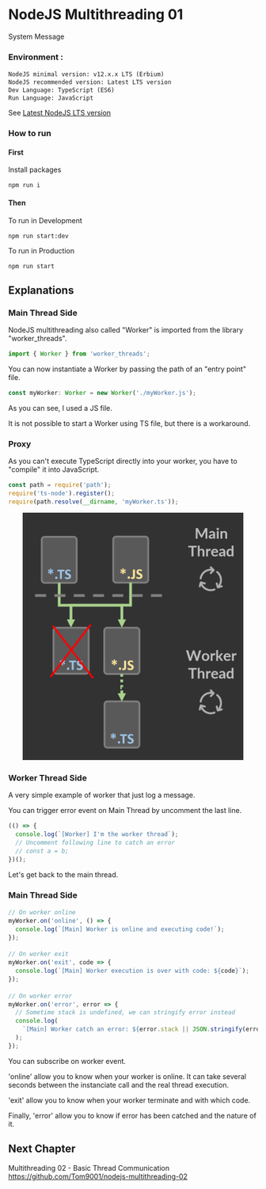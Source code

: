 # NodeJS Multithreading 01

System Message

### Environment :
```
NodeJS minimal version: v12.x.x LTS (Erbium)
NodeJS recommended version: Latest LTS version
Dev Language: TypeScript (ES6)
Run Language: JavaScript
```
See [Latest NodeJS LTS version](https://nodejs.org/)

### How to run

#### First

Install packages

```
npm run i
```

#### Then

To run in Development
```
npm run start:dev
```

To run in Production
```
npm run start
```


## Explanations


### Main Thread Side

NodeJS multithreading also called "Worker" is imported from the library "worker_threads".

```ts
import { Worker } from 'worker_threads';
```

You can now instantiate a Worker by passing the path of an "entry point" file.

```ts
const myWorker: Worker = new Worker('./myWorker.js');
```

As you can see, I used a JS file. 

It is not possible to start a Worker using TS file, but there is a workaround.

### Proxy

As you can't execute TypeScript directly into your worker, you have to "compile" it into JavaScript.

```js
const path = require('path');
require('ts-node').register();
require(path.resolve(__dirname, 'myWorker.ts'));
```

<div align="center">
<img src="./img/proxy_needed.png" alt="Usage of Proxy needed" style="max-height: 500px;">
</div>

### Worker Thread Side

A very simple example of worker that just log a message.

You can trigger error event on Main Thread by uncomment the last line.

```ts
(() => {
  console.log(`[Worker] I'm the worker thread`);
  // Uncomment following line to catch an error
  // const a = b;
})();
```

Let's get back to the main thread.

### Main Thread Side

```ts
// On worker online
myWorker.on('online', () => {
  console.log(`[Main] Worker is online and executing code!`);
});

// On worker exit
myWorker.on('exit', code => {
  console.log(`[Main] Worker execution is over with code: ${code}`);
});

// On worker error
myWorker.on('error', error => {
  // Sometime stack is undefined, we can stringify error instead
  console.log(
    `[Main] Worker catch an error: ${error.stack || JSON.stringify(error)}`,
  );
});
```

You can subscribe on worker event.

'online' allow you to know when your worker is online. It can take several seconds between the instanciate call and the real thread execution.

'exit' allow you to know when your worker terminate and with which code.

Finally, 'error' allow you to know if error has been catched and the nature of it.

## Next Chapter

Multithreading 02 - Basic Thread Communication  
https://github.com/Tom9001/nodejs-multithreading-02